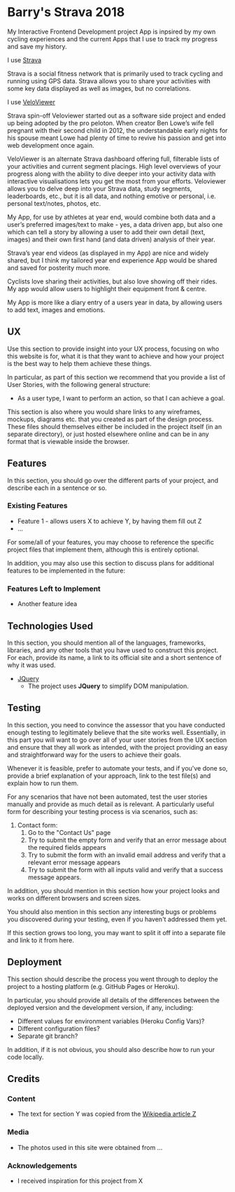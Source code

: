 # Barry's Strava 2018

My Interactive Frontend Development project App is inpsired by my own cycling experiences and the current Apps that I use to track my progress and save my history.

I use [Strava](https://www.strava.com)

Strava is a social fitness network that is primarily used to track cycling and running using GPS data. Strava allows you to share your activities with some key data displayed as well as images, but no correlations.

I use [VeloViewer](https://www.veloviewer.com)

Strava spin-off Veloviewer started out as a software side project and ended up being adopted by the pro peloton. When creator Ben Lowe’s wife fell pregnant with their second child in 2012, the understandable early nights for his spouse meant Lowe had plenty of time to revive his passion and get into web development once again.

VeloViewer is an alternate Strava dashboard offering full, filterable lists of your activities and current segment placings. High level overviews of your progress along with the ability to dive deeper into your activity data with interactive visualisations lets you get the most from your efforts. Veloviewer allows you to delve deep into your Strava data, study segments, leaderboards, etc., but it is all data, and nothing emotive or personal, i.e. personal text/notes, photos, etc.

My App, for use by athletes at year end, would combine both data and a user’s preferred images/text to make - yes, a data driven app, but also one which can tell a story by allowing a user to add their own detail (text, images) and their own first hand (and data driven) analysis of their year.

Strava’s year end videos (as displayed in my App) are nice and widely shared, but I think my tailored year end experience App would be shared and saved for posterity much more.

Cyclists love sharing their activities, but also love showing off their rides.
My app would allow users to highlight their equipment front & centre.

My App is more like a diary entry of a users year in data,
by allowing users to add text, images and emotions.
 
## UX
 
Use this section to provide insight into your UX process, focusing on who this website is for, what it is that they want to achieve and how your project is the best way to help them achieve these things.

In particular, as part of this section we recommend that you provide a list of User Stories, with the following general structure:
- As a user type, I want to perform an action, so that I can achieve a goal.

This section is also where you would share links to any wireframes, mockups, diagrams etc. that you created as part of the design process. These files should themselves either be included in the project itself (in an separate directory), or just hosted elsewhere online and can be in any format that is viewable inside the browser.

## Features

In this section, you should go over the different parts of your project, and describe each in a sentence or so.
 
### Existing Features
- Feature 1 - allows users X to achieve Y, by having them fill out Z
- ...

For some/all of your features, you may choose to reference the specific project files that implement them, although this is entirely optional.

In addition, you may also use this section to discuss plans for additional features to be implemented in the future:

### Features Left to Implement
- Another feature idea

## Technologies Used

In this section, you should mention all of the languages, frameworks, libraries, and any other tools that you have used to construct this project. For each, provide its name, a link to its official site and a short sentence of why it was used.

- [JQuery](https://jquery.com)
    - The project uses **JQuery** to simplify DOM manipulation.


## Testing

In this section, you need to convince the assessor that you have conducted enough testing to legitimately believe that the site works well. Essentially, in this part you will want to go over all of your user stories from the UX section and ensure that they all work as intended, with the project providing an easy and straightforward way for the users to achieve their goals.

Whenever it is feasible, prefer to automate your tests, and if you've done so, provide a brief explanation of your approach, link to the test file(s) and explain how to run them.

For any scenarios that have not been automated, test the user stories manually and provide as much detail as is relevant. A particularly useful form for describing your testing process is via scenarios, such as:

1. Contact form:
    1. Go to the "Contact Us" page
    2. Try to submit the empty form and verify that an error message about the required fields appears
    3. Try to submit the form with an invalid email address and verify that a relevant error message appears
    4. Try to submit the form with all inputs valid and verify that a success message appears.

In addition, you should mention in this section how your project looks and works on different browsers and screen sizes.

You should also mention in this section any interesting bugs or problems you discovered during your testing, even if you haven't addressed them yet.

If this section grows too long, you may want to split it off into a separate file and link to it from here.

## Deployment

This section should describe the process you went through to deploy the project to a hosting platform (e.g. GitHub Pages or Heroku).

In particular, you should provide all details of the differences between the deployed version and the development version, if any, including:
- Different values for environment variables (Heroku Config Vars)?
- Different configuration files?
- Separate git branch?

In addition, if it is not obvious, you should also describe how to run your code locally.


## Credits

### Content
- The text for section Y was copied from the [Wikipedia article Z](https://en.wikipedia.org/wiki/Z)

### Media
- The photos used in this site were obtained from ...

### Acknowledgements

- I received inspiration for this project from X
